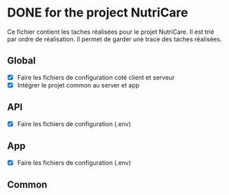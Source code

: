 # DONE for the project NutriCare

Ce fichier contient les taches réalisées pour le projet NutriCare. Il est trié par ordre de réalisation. Il permet de garder une trace des taches réalisées.

## Global

- [x] Faire les fichiers de configuration coté client et serveur
- [x] Intégrer le projet common au server et app

## API

- [x] Faire les fichiers de configuration (.env)

## App

- [x] Faire les fichiers de configuration (.env)

## Common